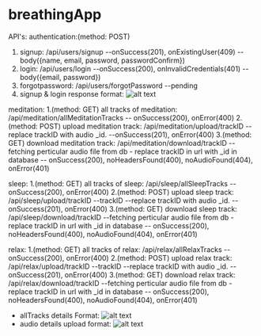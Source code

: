 # breathingApp
API's:
authentication:(method: POST)
  1. signup: /api/users/signup --onSuccess(201), onExistingUser(409) --body({name, email, password, passwordConfirm})
  2. login: /api/users/login --onSuccess(200), onInvalidCredentials(401) --body({email, password})
  3. forgotpassword: /api/users/forgotPassword  --pending
  4. signup & login response format:
    ![alt text](https://github.com/milanpatel1604/breathing-app-final-master/blob/master/ss/signup%20login%20response%20format.PNG)
  
  
meditation:
  1.(method: GET) all tracks of meditation: /api/meditation/allMeditationTracks -- onSuccess(200), onError(400)
  2.(method: POST) upload meditation track: /api/meditation/upload/trackID --replace trackID with audio _id. --onSuccess(201), onError(400)
  3.(method: GET) download meditation track: /api/meditation/download/trackID  --fetching perticular audio file from db - replace trackID in url with _id in database -- onSuccess(200), noHeadersFound(400), noAudioFound(404), onError(401)
  
  
sleep:
  1.(method: GET) all tracks of sleep: /api/sleep/allSleepTracks -- onSuccess(200), onError(400)
  2.(method: POST) upload sleep track: /api/sleep/upload/trackID --trackID --replace trackID with audio _id. --onSuccess(201), onError(400)
  3.(method: GET) download sleep track: /api/sleep/download/trackID  --fetching perticular audio file from db - replace trackID in url with _id in database -- onSuccess(200), noHeadersFound(400), noAudioFound(404), onError(401)
  
  
relax:
  1.(method: GET) all tracks of relax: /api/relax/allRelaxTracks -- onSuccess(200), onError(400)
  2.(method: POST) upload relax track: /api/relax/upload/trackID --trackID --replace trackID with audio _id. --onSuccess(201), onError(400)
  3.(method: GET) download relax track: /api/relax/download/trackID  --fetching perticular audio file from db - replace trackID in url with _id in database -- onSuccess(200), noHeadersFound(400), noAudioFound(404), onError(401)

* allTracks details Format:
  ![alt text](https://github.com/milanpatel1604/breathing-app-final-master/blob/master/ss/allTracksFormat.PNG)
* audio details upload format:
  ![alt text](https://github.com/milanpatel1604/breathing-app-final-master/blob/master/ss/uploadAudioDetailsFormat.PNG)